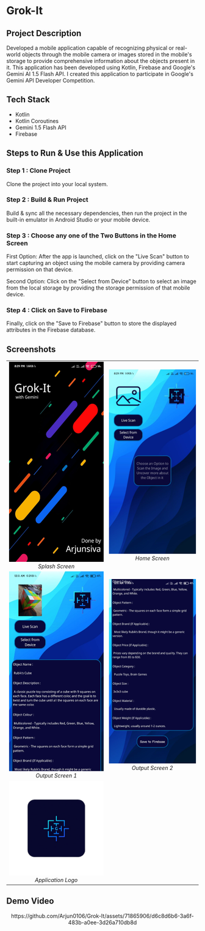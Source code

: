 # Grok-It

## Project Description

Developed a mobile application capable of recognizing physical or real-world objects through the mobile camera or images stored in the mobile's storage to provide comprehensive information about the objects present in it. This application has been developed using Kotlin, Firebase and Google's Gemini AI 1.5 Flash API. I created this application to participate in Google's Gemini API Developer Competition.

## Tech Stack

- Kotlin
- Kotlin Coroutines
- Gemini 1.5 Flash API
- Firebase

## Steps to Run & Use this Application

### Step 1 : Clone Project

Clone the project into your local system.

### Step 2 : Build & Run Project

Build & sync all the necessary dependencies, then run the project in the built-in emulator in Android Studio or your mobile device.

### Step 3 : Choose any one of the Two Buttons in the Home Screen

First Option: After the app is launched, click on the "Live Scan" button to start capturing an object using the mobile camera by providing camera permission on that device.

Second Option: Click on the "Select from Device" button to select an image from the local storage by providing the storage permission of that mobile device.

### Step 4 : Click on Save to Firebase

Finally, click on the "Save to Firebase" button to store the displayed attributes in the Firebase database.

## Screenshots

<table>
  <tr>
    <td align="center">
      <img src="images/screenshot1.jpg" width="600" /><br>
      <em>Splash Screen</em>
    </td>
    <td align="center">
      <img src="images/screenshot2.jpg" width="600" /><br>
      <em>Home Screen</em>
    </td>
  </tr>
  <tr>
    <td align="center">
      <img src="images/screenshot3.jpg" width="600" /><br>
      <em>Output Screen 1</em>
    </td>
    <td align="center">
      <img src="images/screenshot4.jpg" width="600" /><br>
      <em>Output Screen 2</em>
    </td>
  </tr>
  <tr>
    <td align="center">
      <img src="images/logo.png" width="600" /><br>
      <em>Application Logo</em>
    </td>
  </tr>
</table>

## Demo Video
<p align = "center">
https://github.com/Arjun0106/Grok-It/assets/71865906/d6c8d6b6-3a6f-483b-a0ee-3d26a710db8d
</p>
